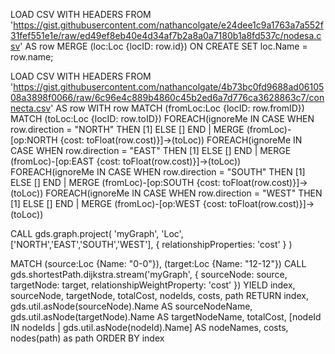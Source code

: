 LOAD CSV WITH HEADERS FROM 'https://gist.githubusercontent.com/nathancolgate/e24dee1c9a1763a7a552f31fef551e1e/raw/ed49ef8eb40e4d34af7b2a8a0a7180b1a8fd537c/nodesa.csv' AS row
MERGE (loc:Loc {locID: row.id})
  ON CREATE SET loc.Name = row.name;


LOAD CSV WITH HEADERS FROM 'https://gist.githubusercontent.com/nathancolgate/4b73bc0fd9688ad0610508a3898f0066/raw/6c96e4c889b4860c45b2ed6a7d776ca3628863c7/connecta.csv' AS row
WITH row
MATCH (fromLoc:Loc {locID: row.fromID})
MATCH (toLoc:Loc {locID: row.toID})
FOREACH(ignoreMe IN CASE WHEN row.direction = "NORTH" THEN [1] ELSE [] END |
  MERGE (fromLoc)-[op:NORTH {cost: toFloat(row.cost)}]->(toLoc))
FOREACH(ignoreMe IN CASE WHEN row.direction = "EAST" THEN [1] ELSE [] END |
  MERGE (fromLoc)-[op:EAST {cost: toFloat(row.cost)}]->(toLoc))
FOREACH(ignoreMe IN CASE WHEN row.direction = "SOUTH" THEN [1] ELSE [] END |
  MERGE (fromLoc)-[op:SOUTH {cost: toFloat(row.cost)}]->(toLoc))
FOREACH(ignoreMe IN CASE WHEN row.direction = "WEST" THEN [1] ELSE [] END |
  MERGE (fromLoc)-[op:WEST {cost: toFloat(row.cost)}]->(toLoc))

CALL gds.graph.project(
    'myGraph',
    'Loc',
    ['NORTH','EAST','SOUTH','WEST'],
    {
        relationshipProperties: 'cost'
    }
)

MATCH (source:Loc {Name: "0-0"}), (target:Loc {Name: "12-12"})
CALL gds.shortestPath.dijkstra.stream('myGraph', {
    sourceNode: source,
    targetNode: target,
    relationshipWeightProperty: 'cost'
})
YIELD index, sourceNode, targetNode, totalCost, nodeIds, costs, path
RETURN
    index,
    gds.util.asNode(sourceNode).Name AS sourceNodeName,
    gds.util.asNode(targetNode).Name AS targetNodeName,
    totalCost,
    [nodeId IN nodeIds | gds.util.asNode(nodeId).Name] AS nodeNames,
    costs,
    nodes(path) as path
ORDER BY index